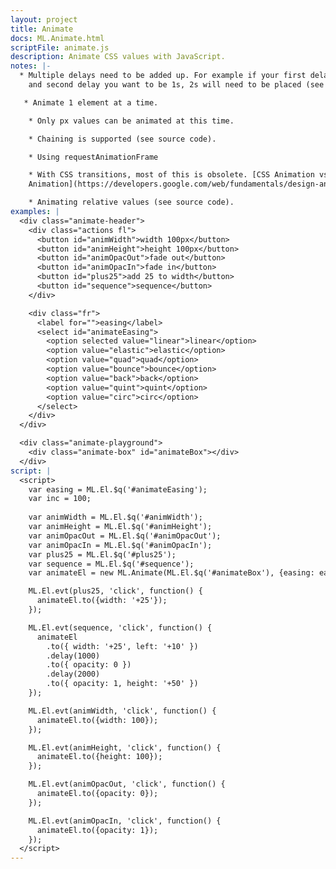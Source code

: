 ```yaml
---
layout: project
title: Animate
docs: ML.Animate.html
scriptFile: animate.js
description: Animate CSS values with JavaScript.
notes: |-
  * Multiple delays need to be added up. For example if your first delay is 1s
    and second delay you want to be 1s, 2s will need to be placed (see code source).

   * Animate 1 element at a time.

    * Only px values can be animated at this time.

    * Chaining is supported (see source code).

    * Using requestAnimationFrame

    * With CSS transitions, most of this is obsolete. [CSS Animation vs JS
    Animation](https://developers.google.com/web/fundamentals/design-and-ux/animations/css-vs-javascript)

    * Animating relative values (see source code).
examples: |
  <div class="animate-header">
    <div class="actions fl">
      <button id="animWidth">width 100px</button>
      <button id="animHeight">height 100px</button>
      <button id="animOpacOut">fade out</button>
      <button id="animOpacIn">fade in</button>
      <button id="plus25">add 25 to width</button>
      <button id="sequence">sequence</button>
    </div>

    <div class="fr">
      <label for="">easing</label>
      <select id="animateEasing">
        <option selected value="linear">linear</option>
        <option value="elastic">elastic</option>
        <option value="quad">quad</option>
        <option value="bounce">bounce</option>
        <option value="back">back</option>
        <option value="quint">quint</option>
        <option value="circ">circ</option>
      </select>
    </div>  
  </div>

  <div class="animate-playground">
    <div class="animate-box" id="animateBox"></div>
  </div>
script: |
  <script>
    var easing = ML.El.$q('#animateEasing');
    var inc = 100;
    
    var animWidth = ML.El.$q('#animWidth');
    var animHeight = ML.El.$q('#animHeight');
    var animOpacOut = ML.El.$q('#animOpacOut');
    var animOpacIn = ML.El.$q('#animOpacIn');
    var plus25 = ML.El.$q('#plus25');
    var sequence = ML.El.$q('#sequence');
    var animateEl = new ML.Animate(ML.El.$q('#animateBox'), {easing: easing.value});

    ML.El.evt(plus25, 'click', function() {
      animateEl.to({width: '+25'});
    });

    ML.El.evt(sequence, 'click', function() {
      animateEl
        .to({ width: '+25', left: '+10' })
        .delay(1000)
        .to({ opacity: 0 })
        .delay(2000)
        .to({ opacity: 1, height: '+50' })
    });

    ML.El.evt(animWidth, 'click', function() {
      animateEl.to({width: 100});
    });

    ML.El.evt(animHeight, 'click', function() {
      animateEl.to({height: 100});
    });

    ML.El.evt(animOpacOut, 'click', function() {
      animateEl.to({opacity: 0});
    });

    ML.El.evt(animOpacIn, 'click', function() {
      animateEl.to({opacity: 1});
    });
  </script>
---
```


